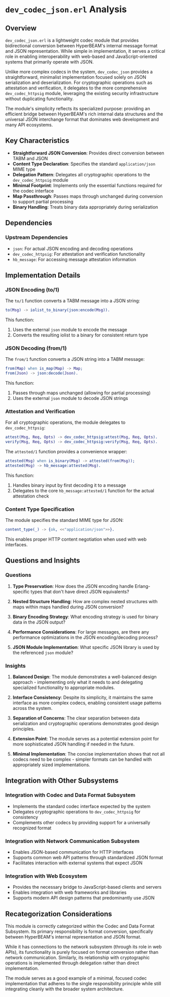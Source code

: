 # `dev_codec_json.erl` Analysis

## Overview

`dev_codec_json.erl` is a lightweight codec module that provides bidirectional conversion between HyperBEAM's internal message format and JSON representation. While simple in implementation, it serves a critical role in enabling interoperability with web-based and JavaScript-oriented systems that primarily operate with JSON.

Unlike more complex codecs in the system, `dev_codec_json` provides a straightforward, minimalist implementation focused solely on JSON serialization and deserialization. For cryptographic operations such as attestation and verification, it delegates to the more comprehensive `dev_codec_httpsig` module, leveraging the existing security infrastructure without duplicating functionality.

The module's simplicity reflects its specialized purpose: providing an efficient bridge between HyperBEAM's rich internal data structures and the universal JSON interchange format that dominates web development and many API ecosystems.

## Key Characteristics

- **Straightforward JSON Conversion**: Provides direct conversion between TABM and JSON
- **Content Type Declaration**: Specifies the standard `application/json` MIME type
- **Delegation Pattern**: Delegates all cryptographic operations to the `dev_codec_httpsig` module
- **Minimal Footprint**: Implements only the essential functions required for the codec interface
- **Map Passthrough**: Passes maps through unchanged during conversion to support partial processing
- **Binary Handling**: Treats binary data appropriately during serialization

## Dependencies

### Upstream Dependencies

- `json`: For actual JSON encoding and decoding operations
- `dev_codec_httpsig`: For attestation and verification functionality
- `hb_message`: For accessing message attestation information

## Implementation Details

### JSON Encoding (to/1)

The `to/1` function converts a TABM message into a JSON string:

```erlang
to(Msg) -> iolist_to_binary(json:encode(Msg)).
```

This function:
1. Uses the external `json` module to encode the message
2. Converts the resulting iolist to a binary for consistent return type

### JSON Decoding (from/1)

The `from/1` function converts a JSON string into a TABM message:

```erlang
from(Map) when is_map(Map) -> Map;
from(Json) -> json:decode(Json).
```

This function:
1. Passes through maps unchanged (allowing for partial processing)
2. Uses the external `json` module to decode JSON strings

### Attestation and Verification

For all cryptographic operations, the module delegates to `dev_codec_httpsig`:

```erlang
attest(Msg, Req, Opts) -> dev_codec_httpsig:attest(Msg, Req, Opts).
verify(Msg, Req, Opts) -> dev_codec_httpsig:verify(Msg, Req, Opts).
```

The `attested/1` function provides a convenience wrapper:

```erlang
attested(Msg) when is_binary(Msg) -> attested(from(Msg));
attested(Msg) -> hb_message:attested(Msg).
```

This function:
1. Handles binary input by first decoding it to a message
2. Delegates to the core `hb_message:attested/1` function for the actual attestation check

### Content Type Specification

The module specifies the standard MIME type for JSON:

```erlang
content_type(_) -> {ok, <<"application/json">>}.
```

This enables proper HTTP content negotiation when used with web interfaces.

## Questions and Insights

### Questions

1. **Type Preservation**: How does the JSON encoding handle Erlang-specific types that don't have direct JSON equivalents?

2. **Nested Structure Handling**: How are complex nested structures with maps within maps handled during JSON conversion?

3. **Binary Encoding Strategy**: What encoding strategy is used for binary data in the JSON output?

4. **Performance Considerations**: For large messages, are there any performance optimizations in the JSON encoding/decoding process?

5. **JSON Module Implementation**: What specific JSON library is used by the referenced `json` module?

### Insights

1. **Balanced Design**: The module demonstrates a well-balanced design approach - implementing only what it needs to and delegating specialized functionality to appropriate modules.

2. **Interface Consistency**: Despite its simplicity, it maintains the same interface as more complex codecs, enabling consistent usage patterns across the system.

3. **Separation of Concerns**: The clear separation between data serialization and cryptographic operations demonstrates good design principles.

4. **Extension Point**: The module serves as a potential extension point for more sophisticated JSON handling if needed in the future.

5. **Minimal Implementation**: The concise implementation shows that not all codecs need to be complex - simpler formats can be handled with appropriately sized implementations.

## Integration with Other Subsystems

### Integration with Codec and Data Format Subsystem

- Implements the standard codec interface expected by the system
- Delegates cryptographic operations to `dev_codec_httpsig` for consistency
- Complements other codecs by providing support for a universally recognized format

### Integration with Network Communication Subsystem

- Enables JSON-based communication for HTTP interfaces
- Supports common web API patterns through standardized JSON format
- Facilitates interaction with external systems that expect JSON

### Integration with Web Ecosystem

- Provides the necessary bridge to JavaScript-based clients and servers
- Enables integration with web frameworks and libraries
- Supports modern API design patterns that predominantly use JSON

## Recategorization Considerations

This module is correctly categorized within the Codec and Data Format Subsystem. Its primary responsibility is format conversion, specifically between HyperBEAM's internal representation and JSON format.

While it has connections to the network subsystem (through its role in web APIs), its functionality is purely focused on format conversion rather than network communication. Similarly, its relationship with cryptographic operations is implemented through delegation rather than direct implementation.

The module serves as a good example of a minimal, focused codec implementation that adheres to the single responsibility principle while still integrating cleanly with the broader system architecture.
